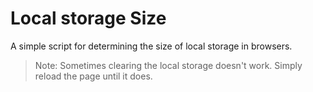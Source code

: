 # Local storage Size

A simple script for determining the size of local storage in browsers.

> Note: Sometimes clearing the local storage doesn't work. Simply reload the page until it does.
